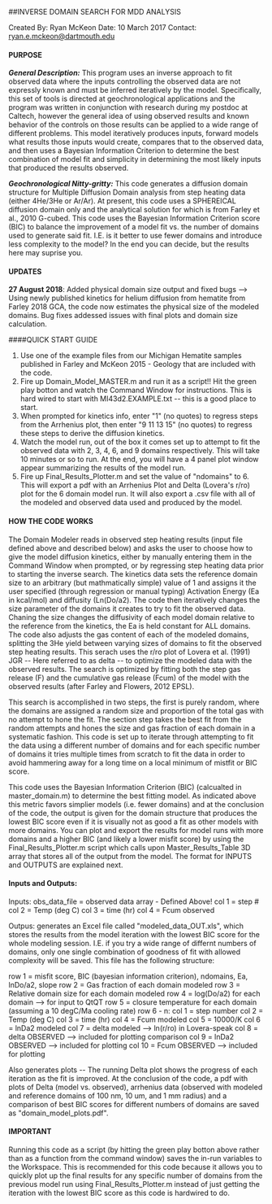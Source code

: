  ##INVERSE DOMAIN SEARCH FOR MDD ANALYSIS 

Created By: Ryan McKeon 
Date: 10 March 2017 
Contact: [ryan.e.mckeon@dartmouth.edu](mailto:ryan.e.mckeon@dartmouth.edu)



#### PURPOSE

***General Description:*** This program uses an inverse approach to fit observed data where the inputs controlling the observed data are not expressly known and must be inferred iteratively by the model.  Specifically, this set of tools is directed at geochronological applications and the program was written in conjunction with research during my postdoc at Caltech, however the general idea of using observed results and known behavior of the controls on those results can be applied to a wide range of different problems.  This model iteratively produces inputs, forward models what results those inputs would create, compares that to the observed data, and then uses a Bayesian Information Criterion to determine the best combination of model fit and simplicity in determining the most likely inputs that produced the results observed.    

***Geochronological Nitty-gritty:*** This code generates a diffusion domain structure for Multiple Diffusion Domain analysis from step heating data (either 4He/3He or Ar/Ar). At present, this code uses a SPHEREICAL diffusion domain only and the analytical solution for which is from Farley et al., 2010 G-cubed. This code uses the Bayesian Information Criterion score (BIC) to balance the improvement of a model fit vs. the number of domains used to generate said fit. I.E. is it better to use fewer domains and introduce less complexity to the model? In the end you can decide, but the results here may suprise you.

#### UPDATES

**27 August 2018**: Added physical domain size output and fixed bugs --> Using newly published kinetics for helium diffusion from hematite from Farley 2018 GCA, the code now estimates the physical size of the modeled domains.  Bug fixes addessed issues with final plots and domain size calculation.


####QUICK START GUIDE

1. Use one of the example files from our Michigan Hematite samples published in Farley and McKeon 2015 - Geology that are included with the code.
2. Fire up Domain_Model_MASTER.m and run it as a script!! Hit the green play botton and watch the Command Window for instructions. This is hard wired to start with MI43d2.EXAMPLE.txt -- this is a good place to start.
3. When prompted for kinetics info, enter "1" (no quotes) to regress steps from the Arrhenius plot, then enter "9 11 13 15" (no quotes) to regress these steps to derive the diffusion kinetics.
4. Watch the model run, out of the box it comes set up to attempt to fit the observed data with 2, 3, 4, 6, and 9 domains respectively. This will take 10 minutes or so to run. At the end, you will have a 4 panel plot window appear summarizing the results of the model run.
5. Fire up Final_Results_Plotter.m and set the value of "ndomains" to 6. This will export a pdf with an Arrhenius Plot and Delta (Lovera's r/ro) plot for the 6 domain model run. It will also export a .csv file with all of the modeled and observed data used and produced by the model.

#### HOW THE CODE WORKS

The Domain Modeler reads in observed step heating results (input file defined above and described below) and asks the user to choose how to give the model diffusion kinetics, either by manually entering them in the Command Window when prompted, or by regressing step heating data prior to starting the inverse search. The kinetics data sets the reference domain size to an arbitrary (but mathmatically simple) value of 1 and assigns it the user specified (through regression or manual typing) Activation Energy (Ea in kcal/mol) and diffusity (Ln(Do/a2). The code then iteratively changes the size parameter of the domains it creates to try to fit the observed data. Chaning the size changes the diffusivity of each model domain relative to the reference from the kinetics, the Ea is held constant for ALL domains. The code also adjusts the gas content of each of the modeled domains, splitting the 3He yield between varying sizes of domains to fit the observed step heating results. This serach uses the r/ro plot of Lovera et al. (1991) JGR -- Here referred to as delta --
to optimize the modeled data with the observed results. The search is optimized by fitting both the step gas release (F) and the cumulative gas release (Fcum) of the model with the observed results (after Farley and Flowers, 2012 EPSL).

This search is accomplished in two steps, the first is purely random, where the domains are assigned a random size and proportion of the total gas with no attempt to hone the fit. The section step takes the best fit from the random attempts and hones the size and gas fraction of each domain in a systematic fashion. This code is set up to iterate through attempting to fit the data using a different number of domains and for each specific number of domains it tries multiple times from scratch to fit the data in order to avoid hammering away for a long time on a local minimum of mistfit or BIC score.

This code uses the Bayesian Information Criterion (BIC) (calcualted in master_domain.m) to determine the best fitting model. As indicated above this metric favors simplier models (i.e. fewer domains) and at the conclusion of the code, the output is given for the domain structure that produces the lowest BIC score even if it is visually not as good a fit as other models with more domains. You can plot and export the results for model runs with more domains and a higher BIC (and likely a lower misfit score) by using the Final_Results_Plotter.m script which calls upon Master_Results_Table 3D array that stores all of the output from the model. The format for INPUTS and OUTPUTS are explained next.

#### Inputs and Outputs:

Inputs: obs_data_file = observed data array - Defined Above! 
	col 1 = step # 
	col 2 = Temp (deg C) 
	col 3 = time (hr) 
	col 4 = Fcum observed

Outpus: generates an Excel file called "modeled_data_OUT.xls", which stores the results from the model iteration with the lowest BIC score for the whole modeling session. I.E. if you try a wide range of differnt numbers of domains, only one single combination of goodness of fit with allowed complexity will be saved. This file has the following structure:

row 1 = misfit score, BIC (bayesian information criterion), ndomains, Ea, lnDo/a2, slope 
row 2 = Gas fraction of each domain modeled 
row 3 = Relative domain size for each domain modeled 
row 4 = log(Do/a2) for each domain --> for input to QtQT 
row 5 = closure temperature for each domain (assuming a 10 degC/Ma cooling rate) 
row 6 - n:
	col 1 = step number 
	col 2 = Temp (deg C) 
	col 3 = time (hr) 
	col 4 = Fcum modeled 
	col 5 = 10000/K 
	col 6 = lnDa2 modeled 
	col 7 = delta modeled --> ln(r/ro) in Lovera-speak 
	col 8 = delta OBSERVED --> included for plotting comparison 
	col 9 = lnDa2 OBSERVED --> included for plotting 
	col 10 = Fcum OBSERVED --> included for plotting

Also generates plots -- The running Delta plot shows the progress of each iteration as the fit is improved. At the conclusion of the code, a pdf with plots of Delta (model vs. observed), arrhenius data (observed with modeled and reference domains of 100 nm, 10 um, and 1 mm radius) and a comparison of best BIC scores for different numbers of domains are saved as "domain_model_plots.pdf".

#### IMPORTANT 

Running this code as a script (by hitting the green play botton above rather than as a function from the command window) saves the in-run variables to the Workspace. This is recommended for this code because it allows you to quickly plot up the final results for any specific number of domains from the previous model run using Final_Results_Plotter.m instead of just getting the iteration with the lowest BIC score as this code is hardwired to do.

